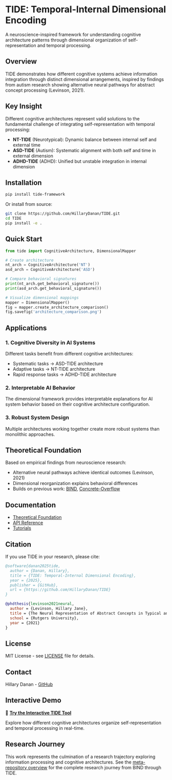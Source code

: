 # TIDE: Temporal-Internal Dimensional Encoding

A neuroscience-inspired framework for understanding cognitive architecture patterns through dimensional organization of self-representation and temporal processing.

## Overview

TIDE demonstrates how different cognitive systems achieve information integration through distinct dimensional arrangements, inspired by findings from autism research showing alternative neural pathways for abstract concept processing (Levinson, 2021).

## Key Insight

Different cognitive architectures represent valid solutions to the fundamental challenge of integrating self-representation with temporal processing:

- **NT-TIDE** (Neurotypical): Dynamic balance between internal self and external time
- **ASD-TIDE** (Autism): Systematic alignment with both self and time in external dimension  
- **ADHD-TIDE** (ADHD): Unified but unstable integration in internal dimension

## Installation

```bash
pip install tide-framework
```

Or install from source:

```bash
git clone https://github.com/HillaryDanan/TIDE.git
cd TIDE
pip install -e .
```

## Quick Start

```python
from tide import CognitiveArchitecture, DimensionalMapper

# Create architecture
nt_arch = CognitiveArchitecture('NT')
asd_arch = CognitiveArchitecture('ASD')

# Compare behavioral signatures
print(nt_arch.get_behavioral_signature())
print(asd_arch.get_behavioral_signature())

# Visualize dimensional mappings
mapper = DimensionalMapper()
fig = mapper.create_architecture_comparison()
fig.savefig('architecture_comparison.png')
```

## Applications

### 1. Cognitive Diversity in AI Systems
Different tasks benefit from different cognitive architectures:
- Systematic tasks → ASD-TIDE architecture
- Adaptive tasks → NT-TIDE architecture  
- Rapid response tasks → ADHD-TIDE architecture

### 2. Interpretable AI Behavior
The dimensional framework provides interpretable explanations for AI system behavior based on their cognitive architecture configuration.

### 3. Robust System Design
Multiple architectures working together create more robust systems than monolithic approaches.

## Theoretical Foundation

Based on empirical findings from neuroscience research:
- Alternative neural pathways achieve identical outcomes (Levinson, 2021)
- Dimensional reorganization explains behavioral differences
- Builds on previous work: [BIND](https://github.com/HillaryDanan/BIND), [Concrete-Overflow](https://github.com/HillaryDanan/concrete-overflow-detector)

## Documentation

- [Theoretical Foundation](docs/theoretical_foundation.md)
- [API Reference](docs/api_reference.md)
- [Tutorials](docs/tutorials/)

## Citation

If you use TIDE in your research, please cite:

```bibtex
@software{danan2025tide,
  author = {Danan, Hillary},
  title = {TIDE: Temporal-Internal Dimensional Encoding},
  year = {2025},
  publisher = {GitHub},
  url = {https://github.com/HillaryDanan/TIDE}
}

@phdthesis{levinson2021neural,
  author = {Levinson, Hillary Jane},
  title = {The Neural Representation of Abstract Concepts in Typical and Atypical Cognition},
  school = {Rutgers University},
  year = {2021}
}
```

## License

MIT License - see [LICENSE](LICENSE) file for details.

## Contact

Hillary Danan - [GitHub](https://github.com/HillaryDanan)


## Interactive Demo

🚀 **[Try the Interactive TIDE Tool](https://hillarydanan.github.io/TIDE/tide_interactive.html)**

Explore how different cognitive architectures organize self-representation and temporal processing in real-time.


## Research Journey

This work represents the culmination of a research trajectory exploring information processing and cognitive architectures. See the [meta-repository overview](meta-repository.md) for the complete research journey from BIND through TIDE.
